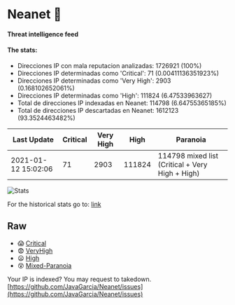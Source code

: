# Neanet :hocho:
#### Threat intelligence feed
#### The stats:

- Direcciones IP con mala reputacion analizadas: 1726921 (100%)
- Direcciones IP determinadas como 'Critical':  71 (0.00411136351923%)
- Direcciones IP determinadas como 'Very High':  2903 (0.168102652061%)
- Direcciones IP determinadas como 'High':  111824 (6.47533963627)
- Total de direcciones IP indexadas en Neanet:  114798 (6.64755365185%)
- Total de direcciones IP descartadas en Neanet:  1612123 (93.3524463482%)

| Last Update | Critical | Very High | High | Paranoia |
| --- | --- | --- | --- | --- |
| 2021-01-12 15:02:06 | 71 | 2903 | 111824 | 114798 mixed list (Critical + Very High + High)|

![Stats](https://docs.google.com/spreadsheets/d/e/2PACX-1vSnaNMIXVabIpDJjufMlzH7poXnshF3mgd8Is1g9ytUEzVsP5my4Trn8f-xkoLLQ38xpL3HtmUexLo6/pubchart?oid=501124687&format=image)

For the historical stats go to: [link](/stats.csv)
## Raw
- :scream: [Critical](https://raw.githubusercontent.com/JavaGarcia/Neanet/master/blacklists/neanet_critical.txt)
- :fearful: [VeryHigh](https://raw.githubusercontent.com/JavaGarcia/Neanet/master/blacklists/neanet_veryHigh.txtt)
- :frowning: [High](https://raw.githubusercontent.com/JavaGarcia/Neanet/master/blacklists/neanet_high.txt)
- :dizzy_face: [Mixed-Paranoia](https://raw.githubusercontent.com/JavaGarcia/Neanet/master/blacklists/neanet_all.txt)


Your IP is indexed? You may request to takedown. [https://github.com/JavaGarcia/Neanet/issues](https://github.com/JavaGarcia/Neanet/issues)





















































































































































































































































































































































































































































































































































































































































































































































































































































































































































































































































































































































































































































































































































































































































































































































































































































































































































































































































































































































































































































































































































































































































































































































































































































































































































































































































































































































































































































































































































































































































































































































































































































































































































































































































































































































































